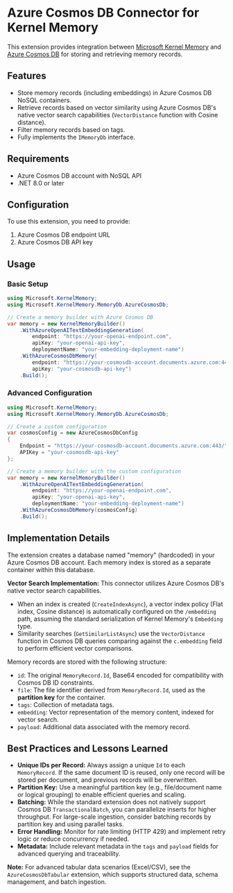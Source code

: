 # Azure Cosmos DB Connector for Kernel Memory

This extension provides integration between [Microsoft Kernel Memory](https://github.com/microsoft/kernel-memory) and [Azure Cosmos DB](https://azure.microsoft.com/en-us/products/cosmos-db/) for storing and retrieving memory records.

## Features

- Store memory records (including embeddings) in Azure Cosmos DB NoSQL containers.
- Retrieve records based on vector similarity using Azure Cosmos DB's native vector search capabilities (`VectorDistance` function with Cosine distance).
- Filter memory records based on tags.
- Fully implements the `IMemoryDb` interface.

## Requirements

- Azure Cosmos DB account with NoSQL API
- .NET 8.0 or later

## Configuration

To use this extension, you need to provide:

1. Azure Cosmos DB endpoint URL
2. Azure Cosmos DB API key

## Usage

### Basic Setup

```csharp
using Microsoft.KernelMemory;
using Microsoft.KernelMemory.MemoryDb.AzureCosmosDb;

// Create a memory builder with Azure Cosmos DB
var memory = new KernelMemoryBuilder()
    .WithAzureOpenAITextEmbeddingGeneration(
        endpoint: "https://your-openai-endpoint.com",
        apiKey: "your-openai-api-key",
        deploymentName: "your-embedding-deployment-name")
    .WithAzureCosmosDbMemory(
        endpoint: "https://your-cosmosdb-account.documents.azure.com:443/",
        apiKey: "your-cosmosdb-api-key")
    .Build();
```

### Advanced Configuration

```csharp
using Microsoft.KernelMemory;
using Microsoft.KernelMemory.MemoryDb.AzureCosmosDb;

// Create a custom configuration
var cosmosConfig = new AzureCosmosDbConfig
{
    Endpoint = "https://your-cosmosdb-account.documents.azure.com:443/",
    APIKey = "your-cosmosdb-api-key"
};

// Create a memory builder with the custom configuration
var memory = new KernelMemoryBuilder()
    .WithAzureOpenAITextEmbeddingGeneration(
        endpoint: "https://your-openai-endpoint.com",
        apiKey: "your-openai-api-key",
        deploymentName: "your-embedding-deployment-name")
    .WithAzureCosmosDbMemory(cosmosConfig)
    .Build();
```

## Implementation Details

The extension creates a database named "memory" (hardcoded) in your Azure Cosmos DB account. Each memory index is stored as a separate container within this database.

**Vector Search Implementation:** This connector utilizes Azure Cosmos DB's native vector search capabilities.
- When an index is created (`CreateIndexAsync`), a vector index policy (Flat index, Cosine distance) is automatically configured on the `/embedding` path, assuming the standard serialization of Kernel Memory's `Embedding` type.
- Similarity searches (`GetSimilarListAsync`) use the `VectorDistance` function in Cosmos DB queries comparing against the `c.embedding` field to perform efficient vector comparisons.

Memory records are stored with the following structure:
- `id`: The original `MemoryRecord.Id`, Base64 encoded for compatibility with Cosmos DB ID constraints.
- `file`: The file identifier derived from `MemoryRecord.Id`, used as the **partition key** for the container.
- `tags`: Collection of metadata tags.
- `embedding`: Vector representation of the memory content, indexed for vector search.
- `payload`: Additional data associated with the memory record.

## Best Practices and Lessons Learned

- **Unique IDs per Record:** Always assign a unique `Id` to each `MemoryRecord`. If the same document ID is reused, only one record will be stored per document, and previous records will be overwritten.
- **Partition Key:** Use a meaningful partition key (e.g., file/document name or logical grouping) to enable efficient queries and scaling.
- **Batching:** While the standard extension does not natively support Cosmos DB `TransactionalBatch`, you can parallelize inserts for higher throughput. For large-scale ingestion, consider batching records by partition key and using parallel tasks.
- **Error Handling:** Monitor for rate limiting (HTTP 429) and implement retry logic or reduce concurrency if needed.
- **Metadata:** Include relevant metadata in the `tags` and `payload` fields for advanced querying and traceability.

**Note:** For advanced tabular data scenarios (Excel/CSV), see the `AzureCosmosDbTabular` extension, which supports structured data, schema management, and batch ingestion.
